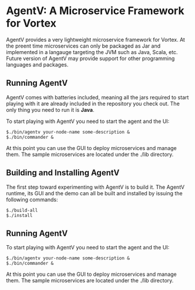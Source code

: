 # AgentV: A Microservice Framework for Vortex

AgentV provides a very lightweight microservice framework for
Vortex. At the preent time microservices can only be packaged as Jar
and implemented in a langauge targeting the JVM such as Java, Scala,
etc. Future version of AgentV may provide support for other
programming languages and packages.

## Running AgentV
AgentV comes with batteries included, meaning all the jars required to start playing with it are already included in the repository you check out. The only thing you need to run it is **Java**. 

To start playing with AgentV you need to start the agent and the UI:

	$./bin/agentv your-node-name some-description &
	$./bin/commander &
	
At this point you can use the GUI to deploy microservices and manage them. The sample microservices are located under the ./lib directory.

## Building and Installing AgentV

The first step toward experimenting with AgentV is to build it. The
AgentV runtime, its GUI and the demo can all be built and installed by
issuing the following commands:

	$./build-all
	$./install
	
	
## Running AgentV
To start playing with AgentV you need to start the agent and the UI:

	$./bin/agentv your-node-name some-description &
	$./bin/commander &
	
At this point you can use the GUI to deploy microservices and manage them. The sample microservices are located under the ./lib directory.



